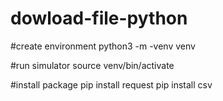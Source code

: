 # dowload-file-python

#create environment
python3 -m -venv venv

#run simulator
source venv/bin/activate

#install package 
pip install request
pip install csv
